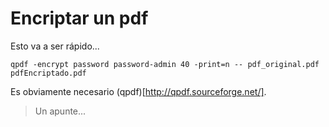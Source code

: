 # Encriptar un pdf

Esto va a ser rápido...
	
    qpdf -encrypt password password-admin 40 -print=n -- pdf_original.pdf pdfEncriptado.pdf

Es obviamente necesario (qpdf)[http://qpdf.sourceforge.net/].

> Un apunte...
